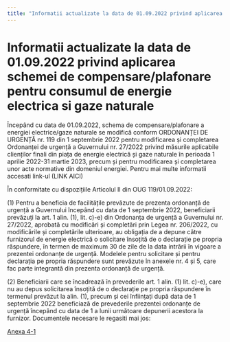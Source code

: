 ```yaml
---
title: "Informatii actualizate la data de 01.09.2022 privind aplicarea schemei de compensare/plafonare pentru consumul de energie electrica si gaze naturale"
---
```


# Informatii actualizate la data de 01.09.2022 privind aplicarea schemei de compensare/plafonare pentru consumul de energie electrica si gaze naturale

Începând cu data de 01.09.2022, schema de compensare/plafonare a energiei electrice/gaze naturale se modifică conform ORDONANȚEI DE URGENȚĂ nr. 119 din 1 septembrie 2022 pentru modificarea și completarea Ordonanței de urgență a Guvernului nr. 27/2022 privind măsurile aplicabile clienților finali din piața de energie electrică și gaze naturale în perioada 1 aprilie 2022-31 martie 2023, precum și pentru modificarea și completarea unor acte normative din domeniul energiei. Pentru mai multe informatii accesati link-ul (LINK AICI)

În conformitate cu dispozițiile Articolul II din OUG 119/01.09.2022:

(1) Pentru a beneficia de facilitățile prevăzute de prezenta ordonanță de urgență a Guvernului începând cu data de 1 septembrie 2022, beneficiarii prevăzuți la art. 1 alin. (1), lit. c)-e) din Ordonanța de urgență a Guvernului nr. 27/2022, aprobată cu modificări și completări prin Legea nr. 206/2022, cu modificările și completările ulterioare, au obligația de a depune către furnizorul de energie electrică o solicitare însoțită de o declarație pe propria răspundere, în termen de maximum 30 de zile de la data intrării în vigoare a prezentei ordonanțe de urgență. Modelele pentru solicitare și pentru declarația pe propria răspundere sunt prevăzute în anexele nr. 4 și 5, care fac parte integrantă din prezenta ordonanță de urgență.

(2) Beneficiarii care se încadrează în prevederile art. 1 alin. (1) lit. c)-e), care nu au depus solicitarea însoțită de o declarație pe propria răspundere în termenul prevăzut la alin. (1), precum și cei înființați după data de 1 septembrie 2022 beneficiază de prevederile prezentei ordonanțe de urgență începând cu data de 1 a lunii următoare depunerii acestora la furnizor.
Documentele necesare le regasiti mai jos:

[Anexa 4-1](./homepage/notificari/Anexa-4-1.pdf)
